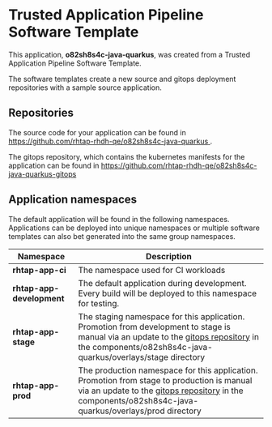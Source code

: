# Trusted Application Pipeline Software Template

This application, **o82sh8s4c-java-quarkus**, was created from a Trusted Application Pipeline Software Template.

The software templates create a new source and gitops deployment repositories with a sample source application. 

## Repositories

The source code for your application can be found in [https://github.com/rhtap-rhdh-qe/o82sh8s4c-java-quarkus ](https://github.com/rhtap-rhdh-qe/o82sh8s4c-java-quarkus ).
 
The gitops repository, which contains the kubernetes manifests for the application can be found in 
[https://github.com/rhtap-rhdh-qe/o82sh8s4c-java-quarkus-gitops ](https://github.com/rhtap-rhdh-qe/o82sh8s4c-java-quarkus-gitops ) 

## Application namespaces 

The default application will be found in the following namespaces. Applications can be deployed into unique namespaces or multiple software templates can also bet generated into the same group namespaces.  

|  Namespace   |  Description   |  
| -------- | -------- |
| **rhtap-app-ci** | The namespace used for CI workloads |
| **rhtap-app-development** | The default application during development. Every build will be deployed to this namespace for testing. |
| **rhtap-app-stage** | The staging namespace for this application. Promotion from development to stage is manual via an update to the [gitops repository](https://github.com/rhtap-rhdh-qe/o82sh8s4c-java-quarkus-gitops ) in the components/o82sh8s4c-java-quarkus/overlays/stage directory |
| **rhtap-app-prod** | The production namespace for this application. Promotion from stage to production is manual via an update to the [gitops repository](https://github.com/rhtap-rhdh-qe/o82sh8s4c-java-quarkus-gitops ) in the components/o82sh8s4c-java-quarkus/overlays/prod directory |